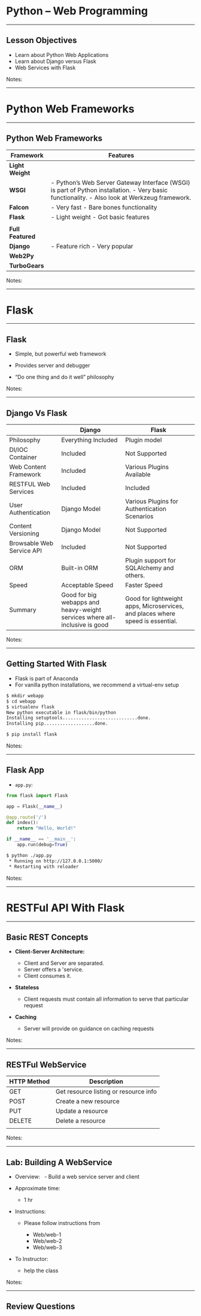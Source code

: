 # Python – Web Programming

---

## Lesson Objectives

* Learn about Python Web Applications
* Learn about Django versus Flask
* Web Services with Flask 



Notes:

---
# Python Web Frameworks

---
## Python Web Frameworks

| Framework         | Features                                                                                                                                     |
|-------------------|----------------------------------------------------------------------------------------------------------------------------------------------|
| **Light Weight**  |                                                                                                                                              |
| **WSGI**          | - Python’s Web Server Gateway Interface (WSGI) is part of Python installation. - Very basic functionality. - Also look at Werkzeug framework. |
| **Falcon**        | - Very fast - Bare bones functionality                                                                                                       |
| **Flask**         | - Light weight - Got basic features                                                                                                          |
|                   |                                                                                                                                              |
| **Full Featured** |                                                                                                                                              |
| **Django**        | - Feature rich - Very popular                                                                                                                |
| **Web2Py**        |                                                                                                                                              |
| **TurboGears**    |                                                                                                                                              |

<!-- {"left" : 0.25, "top" : 1.3, "height" : 5.77, "width" : 9.75, "columnwidth" : [4.88, 4.88]} -->


Notes:

---
# Flask

---

## Flask

  * Simple, but powerful web framework

  * Provides server and debugger

  * “Do one thing and do it well” philosophy


Notes:

---
## Django Vs Flask

|                           | Django                                                                     | Flask                                                                          |
|---------------------------|----------------------------------------------------------------------------|--------------------------------------------------------------------------------|
| Philosophy                | Everything Included                                                        | Plugin model                                                                   |
| DI/IOC Container          | Included                                                                   | Not Supported                                                                  |
| Web Content Framework     | Included                                                                   | Various Plugins Available                                                      |
| RESTFUL Web Services      | Included                                                                   | Included                                                                       |
| User Authentication       | Django Model                                                               | Various Plugins for Authentication Scenarios                                   |
| Content Versioning        | Django Model                                                               | Not Supported                                                                  |
| Browsable Web Service API | Included                                                                   | Not Supported                                                                  |
| ORM                       | Built-in ORM                                                               | Plugin support for SQLAlchemy and others.                                      |
| Speed                     | Acceptable Speed                                                           | Faster Speed                                                                   |
| Summary                   | Good for big webapps and heavy-weight services where all-inclusive is good | Good for lightweight apps, Microservices, and places where speed is essential. |

<!-- {"left" : 0.26, "top" : 1.3, "height" : 6.36, "width" : 9.75, "columnwidth" : [3.25, 3.25, 3.25]} -->


Notes:

---

## Getting Started With Flask

* Flask is part of Anaconda
* For vanilla python installations, we recommend a virtual-env setup


```bash
$ mkdir webapp
$ cd webapp
$ virtualenv flask
New python executable in flask/bin/python
Installing setuptools............................done.
Installing pip...................done.

$ pip install flask
```
<!-- {"left" : 0, "top" : 2.6, "height" : 2.5, "width" : 10.25} -->

Notes:

---

## Flask App

 * `app.py`: 

```python
from flask import Flask  

app = Flask(__name__)  

@app.route('/')
def index():
    return "Hello, World!"

if __name__ == '__main__':
    app.run(debug=True)  
```

<!-- {"left" : 0, "top" : 1.64, "height" : 3.78, "width" : 5.11} -->

```bash
$ python ./app.py
 * Running on http://127.0.0.1:5000/ 
 * Restarting with reloader
```
<!-- {"left" : 0, "top" : 5.62, "height" : 1.15, "width" : 6.94} -->


Notes:

---
# RESTFul API With Flask
---

## Basic REST Concepts

  * **Client-Server Architecture:**

     - Client and Server are separated.
     - Server offers a 'service.
     - Client consumes it.

  * **Stateless**

     - Client requests must contain all information to serve that particular request

  * **Caching**

     - Server will provide on guidance on caching requests


Notes:

---

## RESTFul WebService

| HTTP Method | Description                           |
|-------------|---------------------------------------|
| GET         | Get resource listing or resource info |
| POST        | Create a new resource                 |
| PUT         | Update a resource                     |
| DELETE      | Delete a resource                     |
|             |                                       |


<!-- {"left" : 0.26, "top" : 1.37, "height" : 3, "width" : 9.75, "columnwidth" : [4.88, 4.88]} -->



Notes:

---
## Lab: Building A WebService

  * Overview:
     - Build a web service server and client 
  * Approximate time:

    - 1 hr

  * Instructions:

    - Please follow instructions from

      - Web/web-1
      - Web/web-2
      - Web/web-3

  * To Instructor:

    - help the class

Notes:

---

## Review Questions





